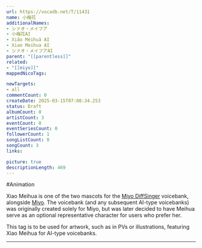 ```yaml
---
url: https://vocadb.net/T/11431
name: 小梅花
additionalNames: 
- シァオ・メイフア
- 小梅花AI
- Xiǎo Méihuā AI
- Xiao Meihua AI
- シァオ・メイフアAI
parent: "[[parentless]]"
related:
- "[[miyo]]"
mappedNicoTags:

newTargets:
- all
commentCount: 0
createDate: 2025-03-15T07:08:34.253
status: Draft
albumCount: 0
artistCount: 3
eventCount: 0
eventSeriesCount: 0
followerCount: 1
songListCount: 0
songCount: 3
links: 

picture: true
descriptionLength: 469
---
```


#Animation

Xiao Meihua is one of the two mascots for the [Miyo DiffSinger](https://vocadb.net/Ar/136863) voicebank, alongside [Miyo](https://vocadb.net/T/11430). The voicebank (and any subsequent AI-type voicebanks) was originally created solely for Miyo, but was later decided to have Meihua serve as an optional representative character for users who prefer her.

This tag is to be used for artwork, such as in PVs or illustrations, featuring Xiao Meihua for AI-type voicebanks.

---

